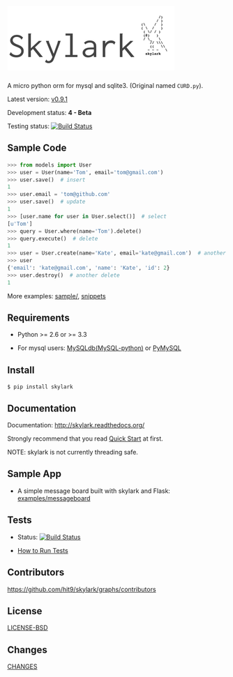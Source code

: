 ![](https://raw.githubusercontent.com/hit9/artworks/master/png/Skylark.png)
===========================================================================

A micro python orm for mysql and sqlite3. (Original named `CURD.py`).

Latest version: [v0.9.1](https://github.com/hit9/skylark/releases/tag/v0.9.1)

Development status: **4 - Beta**

Testing status: [![Build Status](https://travis-ci.org/hit9/skylark.png?branch=master)](https://travis-ci.org/hit9/skylark)

Sample Code
-----------

```python
>>> from models import User
>>> user = User(name='Tom', email='tom@gmail.com')
>>> user.save()  # insert
1
>>> user.email = 'tom@github.com'
>>> user.save()  # update
1
>>> [user.name for user in User.select()]  # select
[u'Tom']
>>> query = User.where(name='Tom').delete()
>>> query.execute()  # delete
1
>>> user = User.create(name='Kate', email='kate@gmail.com')  # another insert
>>> user
{'email': 'kate@gmail.com', 'name': 'Kate', 'id': 2}
>>> user.destroy()  # another delete
1
```

More examples: [sample/](sample/), [snippets](snippets/)

Requirements
------------

- Python >= 2.6 or >= 3.3

- For mysql users: [MySQLdb(MySQL-python)](https://pypi.python.org/pypi/MySQL-python) or [PyMySQL](https://github.com/PyMySQL/PyMySQL)

Install
-------

    $ pip install skylark

Documentation
-------------

Documentation: http://skylark.readthedocs.org/

Strongly recommend that you read [Quick Start](http://skylark.readthedocs.org/en/latest/quickstart.html) at first.

NOTE: skylark is not currently threading safe.

Sample App
----------

- A simple message board built with skylark and Flask: [examples/messageboard](examples/messageboard)

Tests
-----

- Status: [![Build Status](https://travis-ci.org/hit9/skylark.png?branch=master)](https://travis-ci.org/hit9/skylark)

- [How to Run Tests](tests/README.md)

Contributors
------------

https://github.com/hit9/skylark/graphs/contributors

License
-------

[LICENSE-BSD](LICENSE-BSD)

Changes
-------

[CHANGES](CHANGES)
